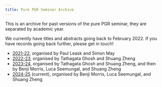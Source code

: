 ```yaml
---
title: Pure PGR Seminar Archive
---
```


This is an archive for past versions of the pure PGR seminar, they are separated by academic year.

We currently have titles and abstracts going back to February 2022.
If you have records going back further, please get in touch!

- [2021-22](./seminar-2021-22.html), organised by Paul Leask and Simon May
- [2022-23](./seminar-2022-23.html), organised by Tathagata Ghosh and Shuang Zheng
- [2023-24](./seminar-2023-24.html), organised by Tathagata Ghosh and Shuang Zheng, and then by Benji Morris, Luca Seemungal, and Shuang Zheng
- [2024-25](../seminar.html) (current), organised by Benji Morris, Luca Seemungal, and Shuang Zheng 
